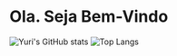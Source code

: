 # Ola. Seja Bem-Vindo 
![Yuri's GitHub stats](https://github-readme-stats.vercel.app/api?username=YuriLima1&show_icons=true&theme=ambient_gradient)
![Top Langs](https://github-readme-stats.vercel.app/api/top-langs/?username=YuriLima1&layout=compact&theme=ambient_gradient)
